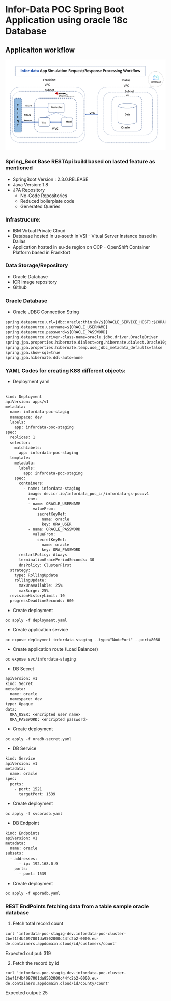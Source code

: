 # Infor-Data POC Spring Boot Application using oracle 18c Database

## Applicaiton workflow
![Screenshot](https://github.com/Sherpa99/gs-infordata-poc/blob/master/docs/images/WorkFlowDiagram.png)
### Spring_Boot Base RESTApi build based on lasted feature as mentioned
* SpringBoot Version : 2.3.0.RELEASE
* Java Version: 1.8
* JPA Repository
  * No-Code Repositories
  * Reduced boilerplate code
  * Generated Queries

### Infrastrucure:
* IBM Virtual Private Cloud
* Database hosted in us-south in VSI - Vitual Server Instance based in Dallas
* Application hosted in eu-de region on OCP - OpenShift Container Platform based in Frankfort

### Data Storage/Repository
* Oracle Database 
* ICR Image repository
* Github


### Oracle Database 

* Oracle JDBC Connection String
```console
spring.datasource.url=jdbc:oracle:thin:@//${ORACLE_SERVICE_HOST}:${ORACLE_SERVICE_PORT}/xepdb1
spring.datasource.username=${ORACLE_USERNAME}
spring.datasource.password=${ORACLE_PASSWORD}
spring.datasource.driver-class-name=oracle.jdbc.driver.OracleDriver
spring.jpa.properties.hibernate.dialect=org.hibernate.dialect.Oracle10gDialect
spring.jpa.properties.hibernate.temp.use_jdbc_metadata_defaults=false
spring.jpa.show-sql=true
spring.jpa.hibernate.ddl-auto=none
```

### YAML Codes for creating K8S different objects:

* Deployment yaml
```console

kind: Deployment
apiVersion: apps/v1
metadata:
  name: infordata-poc-stagig
  namespace: dev
  labels:
    app: infordata-poc-staging
spec:
  replicas: 1
  selector:
    matchLabels:
      app: infordata-poc-staging
  template:
    metadata:
      labels:
        app: infordata-poc-staging
    spec:
      containers:
        - name: infordata-staging
          image: de.icr.io/infordata_poc_ir/infordata-gs-poc:v1
          env:
          - name: ORACLE_USERNAME
            valueFrom:
              secretKeyRef:
                name: oracle
                key: ORA_USER
          - name: ORACLE_PASSWORD
            valueFrom:
              secretKeyRef:
                name: oracle
                key: ORA_PASSWORD
      restartPolicy: Always
      terminationGracePeriodSeconds: 30
      dnsPolicy: ClusterFirst
  strategy:
    type: RollingUpdate
    rollingUpdate:
      maxUnavailable: 25%
      maxSurge: 25%
  revisionHistoryLimit: 10
  progressDeadlineSeconds: 600

```
* Create deployment
```console
oc apply -f deployment.yaml
```
* Create application service
```console
oc expose deployment infordata-staging --type="NodePort" --port=8080
```
* Create application route (Load Balancer)
```console
oc expose svc/infordata-staging
```
* DB Secret
```console
apiVersion: v1
kind: Secret
metadata:
  name: oracle
  namespace: dev
type: Opaque
data:
  ORA_USER: <encripted user name>
  ORA_PASSWORD: <encripted password>
```
* Create deployment
```console
oc apply -f oradb-secret.yaml
```
* DB Service
```console
kind: Service
apiVersion: v1
metadata:
  name: oracle
spec:
  ports:
    - port: 1521
      targetPort: 1539
```
* Create deployment
```console
oc apply -f svcoradb.yaml
```
* DB Endpoint
```console
kind: Endpoints
apiVersion: v1
metadata:
  name: oracle
subsets:
  - addresses:
      - ip: 192.168.0.9
    ports:
      - port: 1539
```
* Create deployment
```console
oc apply -f eporadb.yaml
```

### REST EndPoints fetching data from a table sample oracle database

1) Fetch total record count
```console
curl 'infordata-poc-stagig-dev.infordata-poc-cluster-2bef1f4b4097001da9502000c44fc2b2-0000.eu-de.containers.appdomain.cloud/id/customers/count'
```
Expected out put: 319

2) Fetch the record by id
```console
curl 'infordata-poc-stagig-dev.infordata-poc-cluster-2bef1f4b4097001da9502000c44fc2b2-0000.eu-de.containers.appdomain.cloud/id/county/count'
```
Expected output: 25
